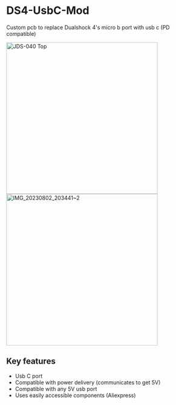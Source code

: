 # DS4-UsbC-Mod
Custom pcb to replace Dualshock 4's micro b  port with usb c (PD compatible)

<img src="https://github.com/DoganM95/DS4-UsbC-Mod/assets/38842553/cfd3afe8-0c54-474f-a475-e0df68ce3c8b" alt="JDS-040 Top" height="400px">
<img src="https://github.com/DoganM95/DS4-UsbC-Mod/assets/38842553/3986936c-80b6-41e7-aff7-75428188cc3b" alt="IMG_20230802_203441~2" height="400px">

## Key features
- Usb C port
- Compatible with power delivery (communicates to get 5V)
- Compatible with any 5V usb port
- Uses easily accessible components (Aliexpress)
